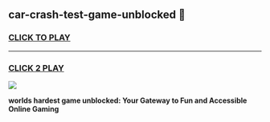 
## car-crash-test-game-unblocked 👋
<h3>
<a href="https://premium.freeplayer.one?title=car-crash-test-game-unblocked&ref=14F">CLICK TO PLAY</a></h3>
<hr>

<h3>
<a href="https://premium.freeplayer.one?title=car-crash-test-game-unblocked&ref=14F">CLICK 2 PLAY</a>
  
</h3>

<a href="https://premium.freeplayer.one?title=car-crash-test-game-unblocked&ref=12F/"><img src="https://clearcache.store/games.png"></a>


**worlds hardest game unblocked: Your Gateway to Fun and Accessible Online Gaming**
